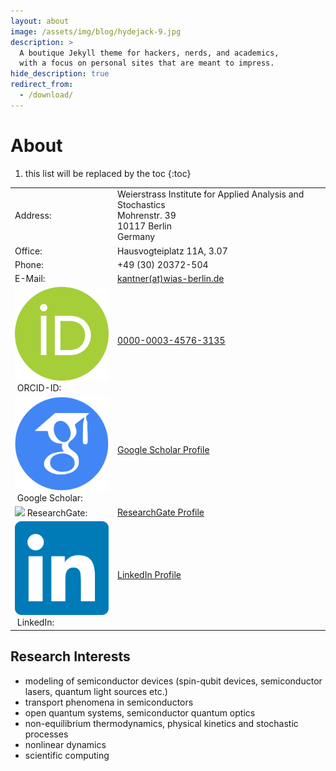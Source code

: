 ```yaml
---
layout: about
image: /assets/img/blog/hydejack-9.jpg
description: >
  A boutique Jekyll theme for hackers, nerds, and academics,
  with a focus on personal sites that are meant to impress.
hide_description: true
redirect_from:
  - /download/
---
```


# About

<!--author-->

1. this list will be replaced by the toc
{:toc}



<table width="100%">
	<tr>
		<td width="150px">Address:</td>
		<td>Weierstrass Institute for Applied Analysis and Stochastics<br />
			Mohrenstr. 39<br />
			10117 Berlin<br>
			Germany
		</td>
		<!--<td><img src="assets/img/logos/wias.svg" alt="WIAS" height="64" /></td>-->
	</tr>
	<tr>
		<td>Office:</td>
		<td>Hausvogteiplatz 11A, 3.07</td>
		<!--<td></td>-->
	</tr>
	<tr>
		<td>Phone:</td>
		<td>+49 (30) 20372-504</td>
		<!--<td></td>-->
	</tr>
	<tr>
		<td>E-Mail:</td>
		<td><a href="#">kantner(at)wias-berlin.de</a></td>
		<!--<td></td>-->
	</tr>
	<tr>
		<td><img src="assets/img/logos/orcid.svg" class="icon-logo" />&nbsp;ORCID-ID:</td>
		<td><a href="http://orcid.org/0000-0003-4576-3135">0000-0003-4576-3135</a></td>
		<!--<td></td>-->
	</tr>
	<tr>
		<td><img src="assets/img/logos/google-scholar.svg" class="icon-logo" />&nbsp;Google Scholar:</td>
		<td><a href="https://scholar.google.com/citations?hl=de&user=ISRqIw0AAAAJ">Google Scholar Profile</a></td>
		<!--<td></td>-->
	</tr>
	<tr>
		<td><img src="assets/img/logos/RG.svg" class="icon-logo" />&nbsp;ResearchGate:</td>
		<td><a href="https://www.researchgate.net/profile/Markus_Kantner">ResearchGate Profile</a></td>
		<!--<td></td>-->
	</tr>
	<tr>
		<td><img src="assets/img/logos/Linkedin-logo.svg" class="icon-logo" />&nbsp;LinkedIn:</td>
		<td><a href="https://www.linkedin.com/in/markus-kantner-45415b166/">LinkedIn Profile</a></td>
		<!--<td></td>-->
	</tr>
</table>



## Research Interests

<ul>
	<li>modeling of semiconductor devices (spin-qubit devices, semiconductor lasers, quantum light sources etc.)</li>
	<li>transport phenomena in semiconductors</li>
	<li>open quantum systems, semiconductor quantum optics</li>
	<li>non-equilibrium thermodynamics, physical kinetics and stochastic processes</li>
	<li>nonlinear dynamics</li>
	<li>scientific computing</li>
</ul>